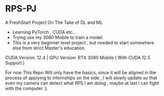 # RPS-PJ
A FreshStart Project On The Take of DL and ML

- Learning PyTorch , CUDA etc...
- Trying use my 3080 Mobile to train a model.
- This is a very beginner level project , but needed to start somewhere else from strict Master's education.

CUDA Version: 12.4 | GPU Version: RTX 3080 Mobile ( With CUDA 12.5 Support ) 

For now This Repo Will only have the basics, since it will be aligned in the process of applying to internships on the side , I will slowly update so that even my camera can detect what RPS I am doing , maybe at last I can fight with the computer :).
